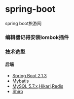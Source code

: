 # spring-boot
spring boot旅游网
### 编辑器记得安装lombok插件
### 技术选型
#### 后端
- [Spring Boot 2.1.3](http://spring.io/projects/spring-boot/)
- [Mybatis](https://mybatis.org/mybatis-3/)
- [MySQL 5.7.x](https://dev.mysql.com/downloads/mysql/5.7.html#downloads),[Hikari](https://brettwooldridge.github.io/HikariCP/),[Redis](https://redis.io/)
- [Shiro](http://shiro.apache.org/)
